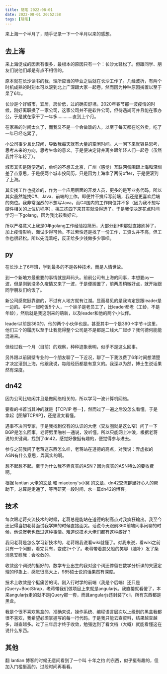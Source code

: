 ```yaml
---
title: 随笔 2022-08-01
date: 2022-08-01 20:52:58
tags: [随笔]
---
```

来上海一个半月了，随手记录一下一个半月以来的感想。

## 去上海

来上海促成的因素有很多，最根本的原因只有一个：长沙太轻松了。但跟同学、朋友们说他们却是有点不相信的。

原本就在长沙读书的我，理所应当的毕业之后就在长沙工作了。几经波折，有两个时机成熟的时刻本可以滚到北上广深跟大家一起卷。然而因为种种原因搁置以至于呆了6年。

长沙是个好城市，宜居，房价低，过的确实舒坦。2020年春节那一波疫情的时候，刚好离职换了一家公司，这家公司并不是软件公司，但待遇尚可并且能在家办公，于是就在家干了一年多…………直到上个月。

在家呆的时间太久了，而我又不是一个会做饭的人，以至于每天都在吃外卖，吃了一年已经吃累了。

小公司事少且比较闲，导致我每天就有大量的空闲时间。人一闲下来就容易思考，思考未来的方向，思考生命的意义。于是便决定背井离乡跟年轻人们一起卷（虽然我并不年轻了）。

城市其实是随便选的，单纯的不想去北京，广州（感觉）互联网氛围跟上海和深圳差了点意思，于是便两个城市投简历，只是因为上海拿了两份offer，于是便滚到了上海。

其实找工作也挺难的，作为一个应用层面的开发人员，更多的是写业务代码，所以其实虽然能找C#、Java、前端的工作。即便并不排斥写前端，我还是更喜欢后端的岗位。我非常强烈的不想写Java，而C#国内的工作岗位并不多（因为我不想写硬件相关的上位机程序），挑三拣四下来其实就没得选了。于是我便决定花点时间学习一下golang，因为我比较看好它。

所以严格意义上我是0年golang工作经验投简历，大部分到HR那就直接刷掉了，加上疫情影响，面试少得可怜。不过索性还是找了一份工作，工资么并不高，但工作也很轻松。所以先混着吧，反正给多少钱做多少事呗。

## py

在长沙上了6年班，学到最多的不是各种技术，而是人情世故。

到一个新地方最重要的事情就是拜码头。前前公司有上海的同事，本想要py一波，但是刚到没多久疫情又来了一波，于是便搁置了，前两周稍微好点，就开始跟同学朋友们约饭了。

新公司感觉挺靠谱的，不过有人地方就有江湖。显而易见的是我肯定是跟leader是一边的。中午一起吃饭5个人，一个妹子是老员工了，比leader都老（工龄，不是年龄），然后就是我这刚来的萌新，以及leader和他的两个小伙伴。

leader以前是360的，他的两个小伙伴也是。甚至其中一个是360->字节->这里，他们三个的履历以至于让我觉得整个公司是不是都是二线大厂起步？我何德何能能混进来。

但经过我一个月（目前）的观察，种种迹象表明，似乎不是这么回事。

另外跟以前隔壁专业的一个朋友聊了一下近况，聊了一下我浪费了6年时间想清楚才决定滚到上海，他跟我说，每段经历都是有意义的。我深以为然，博士生说话果然有深度。

## dn42

因为公司比较闲并且是做网络相关的，所以学习一波计算机网络。

要看的书首当其冲的就是【TCP/IP 卷一】，然而过了一遍之后没怎么看懂。于是拿起【图解TCP/IP】，还是没太看懂。

遇事不决问专家，于是我找到仅有的认识的大佬（交友圈就是这么窄）问了一下BGP是怎么回事，老蒋劈里啪啦一通说，没听懂。所以只能网上冲浪，根据老蒋说的关键词，找到了dn42，感觉好像挺有趣的，便觉得参与进去。

参与之前我问了老蒋这东西怎么样，老蒋站在道德的高点，对我说：弄虚拟的ASN有什么意思，弄真实的啊。

惹不起惹不起。至于为什么我不弄真实的ASN？因为真实的ASN特么的要收费啊。

根据 lantian 大佬的[文章](https://lantian.pub/article/modify-website/dn42-experimental-network-2020.lantian/) 和 miaotony's小窝 的[文章](https://miaotony.xyz/2021/03/25/Server_DN42/#toc-heading-13)、dn42交流群里好心人的帮助下，总算是走通了，等再研究一段时间，水一篇dn42的博客。

## 技术

每次跟老蒋交流技术的时候，老蒋总是能站在道德的制高点对我疯狂输出。我至今还记得当初老蒋面试我学妹的时候直接面哭。话说今天跟前360前端同事闲聊的时候，他说贺老也做过这种事情。难道说技术大佬们都有这种癖好？

我问老蒋是怎么学习新技术的，老蒋跟我说看wiki就懂了。对我来说，看wiki之前只有一个问题，看完只有，变成2+个了。老蒋带着慈父般的笑容（脑补）发了条消息安慰我：会收敛的。

收敛这个词说的挺好的，数学专业出生的我对这个词还停留在数学分析课的夹逼定理的印象上，感觉很高大上，985硕士说的话果然有深度。

技术上收敛是个挺痛苦的词。刚入行时学的前端（我是个后端）还只是jQuery+BootStrap，老蒋带我们做项目上来就是angularjs。我直接就看傻了，本来angularjs走的就不是jQuery那一套，而且angularjs还封装了cli，所有东西都是黑盒。

我是个很不喜欢黑盒的，准确来说，操作系统、编程语言层次以上级别的黑盒我都很不喜欢，我希望必须掌握写的每一行代码。于是我只能去查资料，结果越查越多，越查越多。过了三年后才终于收敛，勉强达到了看文档（大概）就能看懂这在说什么东西。

## 其他

翻 lantian 博客的时候无意间看到了一个叫 十年之约 的东西，似乎挺有趣的，但加入门槛挺高的，过段时间再看看。